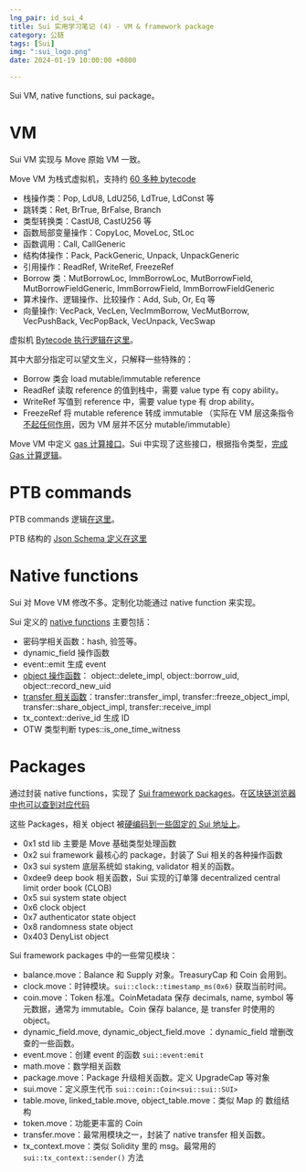 ```yaml
---
lng_pair: id_sui_4
title: Sui 实用学习笔记 (4) - VM & framework package
category: 公链
tags: [Sui]
img: ":sui_logo.png"
date: 2024-01-19 10:00:00 +0800

---
```


<!-- outline-start -->

Sui VM, native functions, sui package。

<!-- outline-end -->

# VM
 
Sui VM 实现与 Move 原始 VM 一致。
 
Move VM 为栈式虚拟机，支持约 [60 多种 bytecode](https://github.com/MystenLabs/sui/blob/main/external-crates/move/crates/move-binary-format/src/file_format.rs#L1165)
- 栈操作类：Pop, LdU8, LdU256, LdTrue, LdConst 等
- 跳转类：Ret, BrTrue, BrFalse, Branch
- 类型转换类：CastU8, CastU256 等
- 函数局部变量操作：CopyLoc, MoveLoc, StLoc
- 函数调用：Call, CallGeneric
- 结构体操作：Pack, PackGeneric, Unpack, UnpackGeneric
- 引用操作：ReadRef, WriteRef, FreezeRef
- Borrow 类：MutBorrowLoc, ImmBorrowLoc, MutBorrowField, MutBorrowFieldGeneric, ImmBorrowField, ImmBorrowFieldGeneric
- 算术操作、逻辑操作、比较操作：Add, Sub, Or, Eq 等
- 向量操作: VecPack, VecLen, VecImmBorrow, VecMutBorrow, VecPushBack, VecPopBack, VecUnpack,  VecSwap

虚拟机 [Bytecode 执行逻辑在这里]( https://github.com/MystenLabs/sui/blob/main/external-crates/move/crates/move-vm-runtime/src/interpreter.rs#L853)。


其中大部分指定可以望文生义，只解释一些特殊的：
- Borrow 类会 load mutable/immutable reference
- ReadRef 读取 reference 的值到栈中，需要 value type 有 copy ability。
- WriteRef 写值到 reference 中，需要 value type 有 drop ability。
- FreezeRef 将 mutable reference 转成 immutable （实际在 VM 层这条指令[不起任何作用](https://github.com/MystenLabs/sui/blob/main/external-crates/move/crates/move-vm-runtime/src/interpreter.rs#L1209)，因为 VM 层并不区分 mutable/immutable）

Move VM 中定义 [gas 计算接口](https://github.com/MystenLabs/sui/blob/main/external-crates/move/crates/move-vm-types/src/gas.rs#L74)。Sui 中实现了这些接口，根据指令类型，[完成 Gas 计算逻辑](https://github.com/MystenLabs/sui/blob/main/crates/sui-types/src/gas_model/tables.rs#L397)。

# PTB commands

PTB commands 逻辑[在这里](https://github.com/MystenLabs/sui/blob/main/sui-execution/latest/sui-adapter/src/programmable_transactions/execution.rs#L131)。

PTB 结构的 [Json Schema 定义在这里](https://github.com/MystenLabs/sui/blob/main/crates/sui-json-rpc-types/src/sui_transaction.rs#L1494)

# Native functions

Sui 对 Move VM 修改不多。定制化功能通过 native function 来实现。

Sui 定义的 [native functions](https://github.com/MystenLabs/sui/blob/main/sui-execution/latest/sui-move-natives/src/lib.rs#L519) 主要包括：
- 密码学相关函数：hash, 验签等。
- dynamic_field 操作函数
- event::emit 生成 event
- [object 操作函数](https://github.com/MystenLabs/sui/blob/main/sui-execution/latest/sui-move-natives/src/object.rs)： object::delete_impl, object::borrow_uid, object::record_new_uid
- [transfer 相关函数](https://github.com/MystenLabs/sui/blob/main/sui-execution/latest/sui-move-natives/src/transfer.rs)：transfer::transfer_impl, transfer::freeze_object_impl, transfer::share_object_impl, transfer::receive_impl
- tx_context::derive_id 生成 ID
- OTW 类型判断 types::is_one_time_witness

# Packages

通过封装 native functions，实现了 [Sui framework packages](https://github.com/MystenLabs/sui/tree/main/crates/sui-framework/packages)。在[区块链浏览器中也可以查到对应代码](https://suiexplorer.com/object/0x0000000000000000000000000000000000000000000000000000000000000002?network=mainnet)

这些 Packages，相关 object 被[硬编码到一些固定的 Sui 地址上](https://github.com/MystenLabs/sui/blob/main/crates/sui-types/src/lib.rs#L88)。
- 0x1 std lib 主要是 Move 基础类型处理函数
- 0x2 sui framework 最核心的 package，封装了 Sui 相关的各种操作函数
- 0x3 sui system 底层系统如 staking, validator 相关的函数。
- 0xdee9 deep book 相关函数，Sui 实现的订单簿 decentralized central limit order book (CLOB)
- 0x5 sui system state object
- 0x6 clock object
- 0x7 authenticator state object
- 0x8 randomness state object
- 0x403 DenyList object

Sui framework packages 中的一些常见模块：
- balance.move：Balance 和 Supply 对象。TreasuryCap 和 Coin 会用到。
- clock.move：时钟模块。`sui::clock::timestamp_ms(0x6)` 获取当前时间。
- coin.move：Token 标准。CoinMetadata 保存 decimals, name, symbol 等元数据，通常为 immutable。Coin 保存 balance, 是 transfer 时使用的 object。
- dynamic_field.move, dynamic_object_field.move ：dynamic_field 增删改查的一些函数。
- event.move：创建 event 的函数 `sui::event:emit`
- math.move：数学相关函数
- package.move：Package 升级相关函数。定义 UpgradeCap 等对象
- sui.move：定义原生代币 `sui::coin::Coin<sui::sui::SUI>`
- table.move, linked_table.move, object_table.move：类似 Map 的 数组结构
- token.move：功能更丰富的 Coin
- transfer.move：最常用模块之一，封装了 native transfer 相关函数。
- tx_context.move：类似 Solidity 里的 msg。最常用的 `sui::tx_context::sender()` 方法